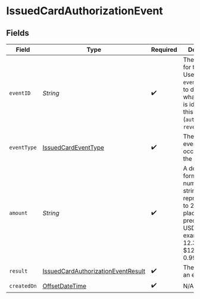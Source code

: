 # IssuedCardAuthorizationEvent


## Fields

| Field                                                                                                                                             | Type                                                                                                                                              | Required                                                                                                                                          | Description                                                                                                                                       | Example                                                                                                                                           |
| ------------------------------------------------------------------------------------------------------------------------------------------------- | ------------------------------------------------------------------------------------------------------------------------------------------------- | ------------------------------------------------------------------------------------------------------------------------------------------------- | ------------------------------------------------------------------------------------------------------------------------------------------------- | ------------------------------------------------------------------------------------------------------------------------------------------------- |
| `eventID`                                                                                                                                         | *String*                                                                                                                                          | :heavy_check_mark:                                                                                                                                | The identifier for this event. Use the `eventType` field to determine what resource is identified by this ID (`authorization`, `reversal`, etc.). |                                                                                                                                                   |
| `eventType`                                                                                                                                       | [IssuedCardEventType](../../models/components/IssuedCardEventType.md)                                                                             | :heavy_check_mark:                                                                                                                                | The type of event that occurred on the card.                                                                                                      |                                                                                                                                                   |
| `amount`                                                                                                                                          | *String*                                                                                                                                          | :heavy_check_mark:                                                                                                                                | A decimal-formatted numerical string that represents up to 2 decimal place precision. In USD for example, 12.34 is $12.34 and 0.99 is $0.99.      | -14.89                                                                                                                                            |
| `result`                                                                                                                                          | [IssuedCardAuthorizationEventResult](../../models/components/IssuedCardAuthorizationEventResult.md)                                               | :heavy_check_mark:                                                                                                                                | The result of an event.                                                                                                                           |                                                                                                                                                   |
| `createdOn`                                                                                                                                       | [OffsetDateTime](https://docs.oracle.com/javase/8/docs/api/java/time/OffsetDateTime.html)                                                         | :heavy_check_mark:                                                                                                                                | N/A                                                                                                                                               |                                                                                                                                                   |